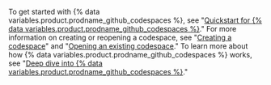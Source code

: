 To get started with {% data variables.product.prodname_github_codespaces %}, see "[Quickstart for {% data variables.product.prodname_github_codespaces %}](/codespaces/getting-started/quickstart)." For more information on creating or reopening a codespace, see "[Creating a codespace](/codespaces/developing-in-codespaces/creating-a-codespace)" and "[Opening an existing codespace](/codespaces/developing-in-codespaces/opening-an-existing-codespace)." To learn more about how {% data variables.product.prodname_github_codespaces %} works, see "[Deep dive into {% data variables.product.prodname_github_codespaces %}](/codespaces/getting-started/deep-dive)."